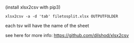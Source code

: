 (install xlsx2csv with pip3)

```
xlsx2csv -a -d 'tab' filetosplit.xlsx OUTPUTFOLDER
```

each tsv will have the name of the sheet

see here for more info: https://github.com/dilshod/xlsx2csv

